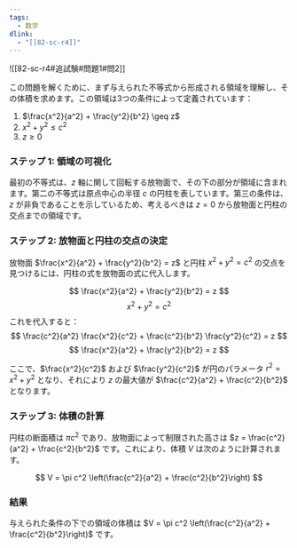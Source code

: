 ```yaml
---
tags:
  - 数学
dlink:
  - "[[82-sc-r4]]"
---
```

![[82-sc-r4#追試験#問題1#問2]]

この問題を解くために、まず与えられた不等式から形成される領域を理解し、その体積を求めます。この領域は3つの条件によって定義されています：

1. $\frac{x^2}{a^2} + \frac{y^2}{b^2} \geq z$
2. $x^2 + y^2 \leq c^2$
3. $z \geq 0$

### ステップ 1: 領域の可視化
最初の不等式は、$z$ 軸に関して回転する放物面で、その下の部分が領域に含まれます。第二の不等式は原点中心の半径 $c$ の円柱を表しています。第三の条件は、$z$ が非負であることを示しているため、考えるべきは $z = 0$ から放物面と円柱の交点までの領域です。

### ステップ 2: 放物面と円柱の交点の決定
放物面 $\frac{x^2}{a^2} + \frac{y^2}{b^2} = z$ と円柱 $x^2 + y^2 = c^2$ の交点を見つけるには、円柱の式を放物面の式に代入します。

$$ \frac{x^2}{a^2} + \frac{y^2}{b^2} = z $$
$$ x^2 + y^2 = c^2 $$
これを代入すると：
$$ \frac{c^2}{a^2} \frac{x^2}{c^2} + \frac{c^2}{b^2} \frac{y^2}{c^2} = z $$
$$ \frac{x^2}{a^2} + \frac{y^2}{b^2} = z $$

ここで、$\frac{x^2}{c^2}$ および $\frac{y^2}{c^2}$ が円のパラメータ $r^2 = x^2 + y^2$ となり、それにより $z$ の最大値が $\frac{c^2}{a^2} + \frac{c^2}{b^2}$ となります。

### ステップ 3: 体積の計算
円柱の断面積は $\pi c^2$ であり、放物面によって制限された高さは $z = \frac{c^2}{a^2} + \frac{c^2}{b^2}$ です。これにより、体積 $V$ は次のように計算されます。

$$
V = \pi c^2 \left(\frac{c^2}{a^2} + \frac{c^2}{b^2}\right)
$$

### 結果
与えられた条件の下での領域の体積は $V = \pi c^2 \left(\frac{c^2}{a^2} + \frac{c^2}{b^2}\right)$ です。